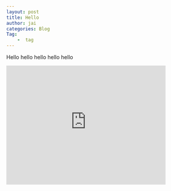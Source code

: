 ```yaml
---
layout: post
title: Hello
author: jai
categories: Blog
Tag:
    -  tag
---
```

Hello hello hello hello hello

<iframe width="420" height="315" src="http://www.youtube.com/embed/knTc-NQSjKA" frameborder="0"> <iframe>